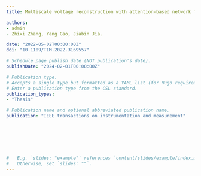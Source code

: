 ```yaml
---
title: Multiscale voltage reconstruction with attention-based network for volume fraction prediction of industrial oil–water two-phase flow by EIT

authors:
- admin
- Zhixi Zhang, Yang Gao, Jiabin Jia.

date: "2022-05-02T00:00:00Z"
doi: "10.1109/TIM.2022.3169557"

# Schedule page publish date (NOT publication's date).
publishDate: "2024-02-01T00:00:00Z"

# Publication type.
# Accepts a single type but formatted as a YAML list (for Hugo requirements).
# Enter a publication type from the CSL standard.
publication_types:
- "Thesis"

# Publication name and optional abbreviated publication name.
publication: "IEEE transactions on instrumentation and measurement"







#   E.g. `slides: "example"` references `content/slides/example/index.md`.
#   Otherwise, set `slides: ""`.
---
```




